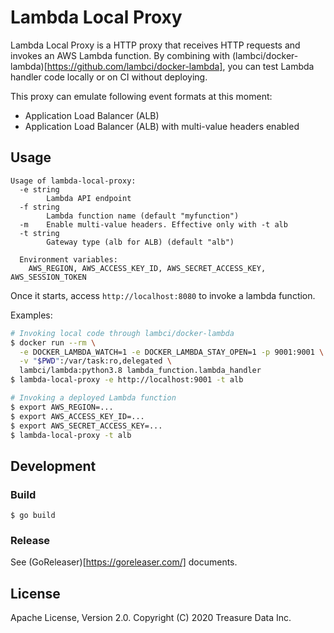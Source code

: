 # Lambda Local Proxy

Lambda Local Proxy is a HTTP proxy that receives HTTP requests and invokes an AWS Lambda function. By combining with (lambci/docker-lambda)[https://github.com/lambci/docker-lambda], you can test Lambda handler code locally or on CI without deploying.

This proxy can emulate following event formats at this moment:

* Application Load Balancer (ALB)
* Application Load Balancer (ALB) with multi-value headers enabled


## Usage

```
Usage of lambda-local-proxy:
  -e string
        Lambda API endpoint
  -f string
        Lambda function name (default "myfunction")
  -m    Enable multi-value headers. Effective only with -t alb
  -t string
        Gateway type (alb for ALB) (default "alb")

  Environment variables:
    AWS_REGION, AWS_ACCESS_KEY_ID, AWS_SECRET_ACCESS_KEY, AWS_SESSION_TOKEN
```

Once it starts, access `http://localhost:8080` to invoke a lambda function.

Examples:

```bash
# Invoking local code through lambci/docker-lambda
$ docker run --rm \
  -e DOCKER_LAMBDA_WATCH=1 -e DOCKER_LAMBDA_STAY_OPEN=1 -p 9001:9001 \
  -v "$PWD":/var/task:ro,delegated \
  lambci/lambda:python3.8 lambda_function.lambda_handler
$ lambda-local-proxy -e http://localhost:9001 -t alb
```

```bash
# Invoking a deployed Lambda function
$ export AWS_REGION=...
$ export AWS_ACCESS_KEY_ID=...
$ export AWS_SECRET_ACCESS_KEY=...
$ lambda-local-proxy -t alb
```

## Development

### Build

```
$ go build
```

### Release

See (GoReleaser)[https://goreleaser.com/] documents.

## License

Apache License, Version 2.0.
Copyright (C) 2020 Treasure Data Inc.

